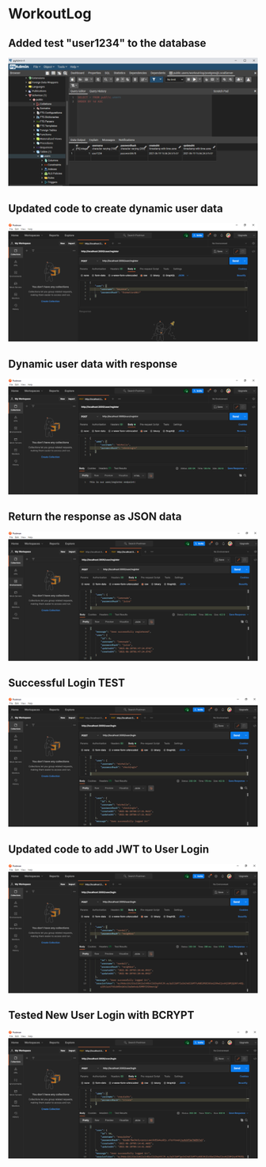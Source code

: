 # WorkoutLog 

## Added test "user1234" to the database

<img src = ./assets/firstEntry.PNG>

## Updated code to create dynamic user data

<img src = ./assets/dynamicData.PNG>

## Dynamic user data with response

<img src = ./assets/dataWithResponse.PNG>

## Return the response as JSON data

<img src = ./assets/jsonResponse.PNG>

## Successful Login TEST

<img src = ./assets/successfullogin.PNG>

## Updated code to add JWT to User Login

<img src = ./assets/userLoginJWT.PNG>

## Tested New User Login with BCRYPT

<img src = ./assets/bcrypt.PNG>
